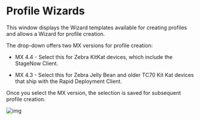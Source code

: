 # Profile Wizards

This window displays the Wizard templates available for creating profiles and allows a Wizard for profile creation. 

The drop-down offers two MX versions for profile creation:

* MX 4.4 - Select this for Zebra KitKat devices, which include the StageNow Client.

* MX 4.3 - Select this for Zebra Jelly Bean and older TC70 Kit Kat devices that ship with the Rapid Deployment Client.

Once you select the MX version, the selection is saved for subsequent profile creation.


![img](images/WizardList_MXdropdown.jpg)